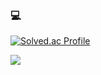 ### 💻 
[![Solved.ac Profile](http://mazassumnida.wtf/api/v2/generate_badge?boj=mayy24th)](https://solved.ac/mayy24th/)

<img src="https://github-readme-stats.vercel.app/api?username=mayy24th&show_icons=true&theme=dark">




<!--
**mayy24th/mayy24th** is a ✨ _special_ ✨ repository because its `README.md` (this file) appears on your GitHub profile.

Here are some ideas to get you started:

- 🔭 I’m currently working on ...
- 🌱 I’m currently learning ...
- 👯 I’m looking to collaborate on ...
- 🤔 I’m looking for help with ...
- 💬 Ask me about ...
- 📫 How to reach me: ...
- 😄 Pronouns: ...
- ⚡ Fun fact: ...
-->
